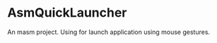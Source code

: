 AsmQuickLauncher
================

An masm project. Using for launch application using mouse gestures.

